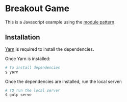 # Breakout Game

This is a Javascript example using the [module pattern](https://addyosmani.com/resources/essentialjsdesignpatterns/book/#modulepatternjavascript).

## Installation

[Yarn](https://yarnpkg.com/lang/en/docs/install/) is required to install the dependencies.

Once Yarn is installed:

```sh
# To install dependencies
$ yarn
```

Once the dependencies are installed, run the local server:

```sh
# TO run the local server
$ gulp serve
```

